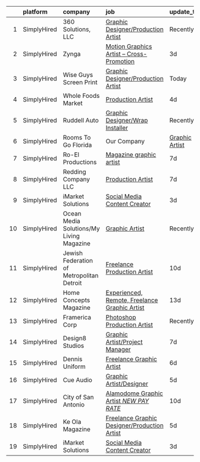 

|    | platform    | company                                   | job                                                                                                                                                      | update_time   | location               |
|---:|:------------|:------------------------------------------|:---------------------------------------------------------------------------------------------------------------------------------------------------------|:--------------|:-----------------------|
|  1 | SimplyHired | 360 Solutions, LLC                        | [Graphic Designer/Production Artist](https://www.simplyhired.com/job/wTKuKhJFue8gAenatIutsqNnn1KWWLvcslbVcB2Shz7OnZLg523oNA?q=graphic+artist)            | Recently      | Remote                 |
|  2 | SimplyHired | Zynga                                     | [Motion Graphics Artist – Cross-Promotion](https://www.simplyhired.com/job/J3DliZgpwABhNpIO9wnTz-c7AhNbOb37TUfyVdS2FzB5FXfpt8vaNQ?q=graphic+artist)      | 3d            | Austin, TX             |
|  3 | SimplyHired | Wise Guys Screen Print                    | [Graphic Designer/Production Artist](https://www.simplyhired.com/job/VA9SDNRq-Lxt2HehKw7W9FcVvOPC7_o1QCZhGudK4FE17dfyI26Trg?q=graphic+artist)            | Today         | Springfield, MO        |
|  4 | SimplyHired | Whole Foods Market                        | [Production Artist](https://www.simplyhired.com/job/jhoStRUe0EiqjnN0EXiDZHV89KDFpsASDtpDGV3CIMoLhd_Mx3CTbQ?q=graphic+artist)                             | 4d            | Austin, TX             |
|  5 | SimplyHired | Ruddell Auto                              | [Graphic Designer/Wrap Installer](https://www.simplyhired.com/job/ajBuBy_i5ox-3IxXVO1Z0h4bkN1J6RZN4kDRj4Q2JSc_MWJ3RHVkbQ?q=graphic+artist)               | Recently      | Port Angeles, WA       |
|  6 | SimplyHired | Rooms To Go Florida | Our Company         | [Graphic Artist](https://www.simplyhired.com/job/WEkpy6FEnn50sdzEIlwTSoa92gsSL8vLKM4Fhxl-UxMEzAwCHwz1aQ?q=graphic+artist)                                | 13d           | Arlington, TX          |
|  7 | SimplyHired | Ro-El Productions                         | [Magazine graphic artist](https://www.simplyhired.com/job/3MBfLFmE_sO8TQFjJYLTtwofT_dyYMaA4nPDWDuP4Ef_42H0ay6qNw?q=graphic+artist)                       | 7d            | Huntington Station, NY |
|  8 | SimplyHired | Redding Company LLC                       | [Production Artist](https://www.simplyhired.com/job/sb3zMU6XtGEhCB7Nj6usFmX0sBmMGFk3xidIEVUxb3wO5TJAv3OWLw?q=graphic+artist)                             | 7d            | New Braunfels, TX      |
|  9 | SimplyHired | iMarket Solutions                         | [Social Media Content Creator](https://www.simplyhired.com/job/Z4dMbnlr8sBR8xd8cX_b9z4yh6-U9I-LsWyJEEvkMHuTZqSWNMJMsA?q=graphic+artist)                  | 3d            | Remote                 |
| 10 | SimplyHired | Ocean Media Solutions/My Living Magazine  | [Graphic Artist](https://www.simplyhired.com/job/lAfwKV-W7SUWKz9OMiIH1e2gCJWZXJFtxSiK7t37wIBHb9zp3I4I5A?q=graphic+artist)                                | Recently      | Stuart, FL             |
| 11 | SimplyHired | Jewish Federation of Metropolitan Detroit | [Freelance Production Artist](https://www.simplyhired.com/job/oy2EPBxOZr8Kwk7YgmFRo5PpEU4UOWHDL6NxeFZ3gpm4U2SRn7mh3Q?q=graphic+artist)                   | 10d           | Remote                 |
| 12 | SimplyHired | Home Concepts Magazine                    | [Experienced, Remote, Freelance Graphic Artist](https://www.simplyhired.com/job/9eyi0zO2D22_BSHw4jTG6LeBimh5DmWyxvhYngWW5FpYlOotFztiXA?q=graphic+artist) | 13d           | Remote                 |
| 13 | SimplyHired | Framerica Corp                            | [Photoshop Production Artist](https://www.simplyhired.com/job/7v0JCQRlhgv2q_72muAT7F6aNj27Wt9m1MtEcMupzL1Q9y5cXxoAqw?q=graphic+artist)                   | Recently      | Yaphank, NY            |
| 14 | SimplyHired | Design8 Studios                           | [Graphic Artist/Project Manager](https://www.simplyhired.com/job/oLCqfN1iHoHRahfzW5X02UHT2o71lmTJGgEYFhS5PeIL-pF5ssuBVQ?q=graphic+artist)                | 7d            | Omaha, NE              |
| 15 | SimplyHired | Dennis Uniform                            | [Freelance Graphic Artist](https://www.simplyhired.com/job/jakDJg9DfoZq1m4RgJvJ70Cx5N3vlyUyfZvGVq1yO0URtMNVRPpOFw?q=graphic+artist)                      | 6d            | Remote                 |
| 16 | SimplyHired | Cue Audio                                 | [Graphic Artist/Designer](https://www.simplyhired.com/job/xjykr5PxnJQ4FaoNCOrCEtfJWZF38whSiUR8KPuqyobvhw7VWpKtDQ?q=graphic+artist)                       | 5d            | Remote                 |
| 17 | SimplyHired | City of San Antonio                       | [Alamodome Graphic Artist *NEW PAY RATE*](https://www.simplyhired.com/job/76ClYXI6cv945zF1nl_1gK28m-hovcx-2Jwhp34srfTR3b3k3-nDhw?q=graphic+artist)       | 10d           | San Antonio, TX        |
| 18 | SimplyHired | Ke Ola Magazine                           | [Freelance Graphic Designer/Production Artist](https://www.simplyhired.com/job/0ArSw4Ocn8I0NJVNfBoGvTgBt_cG4TLNTsLoggJz1nppYyDil_xEQw?q=graphic+artist)  | 5d            | Island of Hawai‘i, HI  |
| 19 | SimplyHired | iMarket Solutions                         | [Social Media Content Creator](https://www.simplyhired.com/job/JcvUfOUpiFFo3TyJwHdd8NHfZeMybu2iwaIZX7S644W7FJGj7DaGtg?q=graphic+artist)                  | 3d            | Remote                 |